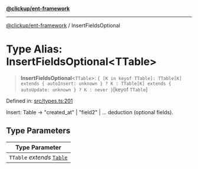[**@clickup/ent-framework**](../README.md)

***

[@clickup/ent-framework](../globals.md) / InsertFieldsOptional

# Type Alias: InsertFieldsOptional\<TTable\>

> **InsertFieldsOptional**\<`TTable`\>: `{ [K in keyof TTable]: TTable[K] extends { autoInsert: unknown } ? K : TTable[K] extends { autoUpdate: unknown } ? K : never }`\[keyof `TTable`\]

Defined in: [src/types.ts:201](https://github.com/clickup/ent-framework/blob/master/src/types.ts#L201)

Insert: Table -> "created_at" | "field2" |  ... deduction (optional fields).

## Type Parameters

| Type Parameter |
| ------ |
| `TTable` *extends* [`Table`](Table.md) |
